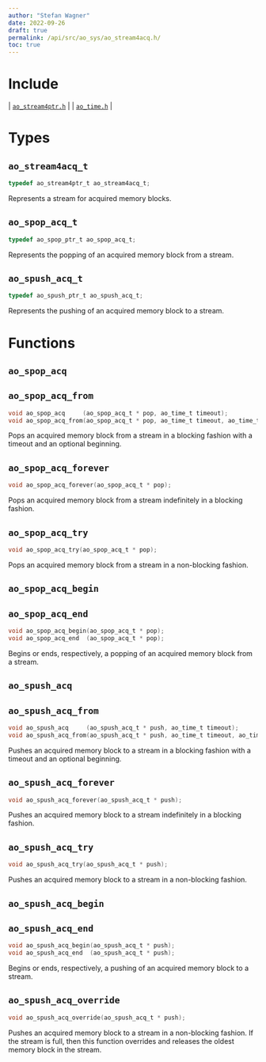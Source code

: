 ```yaml
---
author: "Stefan Wagner"
date: 2022-09-26
draft: true
permalink: /api/src/ao_sys/ao_stream4acq.h/
toc: true
---
```


# Include

| [`ao_stream4ptr.h`](ao_stream4ptr.h.md) |
| [`ao_time.h`](ao_time.h.md) |

# Types

## `ao_stream4acq_t`

```c
typedef ao_stream4ptr_t ao_stream4acq_t;
```

Represents a stream for acquired memory blocks.

## `ao_spop_acq_t`

```c
typedef ao_spop_ptr_t ao_spop_acq_t;
```

Represents the popping of an acquired memory block from a stream.

## `ao_spush_acq_t`

```c
typedef ao_spush_ptr_t ao_spush_acq_t;
```

Represents the pushing of an acquired memory block to a stream.

# Functions

## `ao_spop_acq`
## `ao_spop_acq_from`

```c
void ao_spop_acq     (ao_spop_acq_t * pop, ao_time_t timeout);
void ao_spop_acq_from(ao_spop_acq_t * pop, ao_time_t timeout, ao_time_t beginning);
```

Pops an acquired memory block from a stream in a blocking fashion with a timeout and an optional beginning.

## `ao_spop_acq_forever`

```c
void ao_spop_acq_forever(ao_spop_acq_t * pop);
```

Pops an acquired memory block from a stream indefinitely in a blocking fashion.

## `ao_spop_acq_try`

```c
void ao_spop_acq_try(ao_spop_acq_t * pop);
```

Pops an acquired memory block from a stream in a non-blocking fashion.

## `ao_spop_acq_begin`
## `ao_spop_acq_end`

```c
void ao_spop_acq_begin(ao_spop_acq_t * pop);
void ao_spop_acq_end  (ao_spop_acq_t * pop);
```

Begins or ends, respectively, a popping of an acquired memory block from a stream.

## `ao_spush_acq`
## `ao_spush_acq_from`

```c
void ao_spush_acq     (ao_spush_acq_t * push, ao_time_t timeout);
void ao_spush_acq_from(ao_spush_acq_t * push, ao_time_t timeout, ao_time_t beginning);
```

Pushes an acquired memory block to a stream in a blocking fashion with a timeout and an optional beginning.

## `ao_spush_acq_forever`

```c
void ao_spush_acq_forever(ao_spush_acq_t * push);
```

Pushes an acquired memory block to a stream indefinitely in a blocking fashion.

## `ao_spush_acq_try`

```c
void ao_spush_acq_try(ao_spush_acq_t * push);
```

Pushes an acquired memory block to a stream in a non-blocking fashion.

## `ao_spush_acq_begin`
## `ao_spush_acq_end`

```c
void ao_spush_acq_begin(ao_spush_acq_t * push);
void ao_spush_acq_end  (ao_spush_acq_t * push);
```

Begins or ends, respectively, a pushing of an acquired memory block to a stream.

## `ao_spush_acq_override`

```c
void ao_spush_acq_override(ao_spush_acq_t * push);
```

Pushes an acquired memory block to a stream in a non-blocking fashion. If the stream is full, then this function overrides and releases the oldest memory block in the stream.
